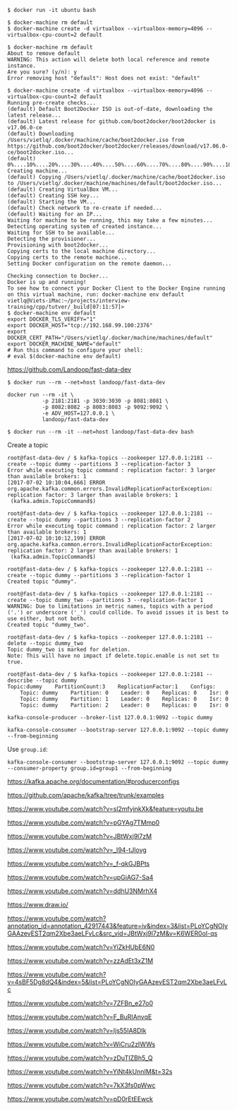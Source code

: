 
```
$ docker run -it ubuntu bash
```

```
$ docker-machine rm default
$ docker-machine create -d virtualbox --virtualbox-memory=4096 --virtualbox-cpu-count=2 default
```

```
$ docker-machine rm default
About to remove default
WARNING: This action will delete both local reference and remote instance.
Are you sure? (y/n): y
Error removing host "default": Host does not exist: "default"
```

```
$ docker-machine create -d virtualbox --virtualbox-memory=4096 --virtualbox-cpu-count=2 default
Running pre-create checks...
(default) Default Boot2Docker ISO is out-of-date, downloading the latest release...
(default) Latest release for github.com/boot2docker/boot2docker is v17.06.0-ce
(default) Downloading /Users/vietlq/.docker/machine/cache/boot2docker.iso from https://github.com/boot2docker/boot2docker/releases/download/v17.06.0-ce/boot2docker.iso...
(default) 0%....10%....20%....30%....40%....50%....60%....70%....80%....90%....100%
Creating machine...
(default) Copying /Users/vietlq/.docker/machine/cache/boot2docker.iso to /Users/vietlq/.docker/machine/machines/default/boot2docker.iso...
(default) Creating VirtualBox VM...
(default) Creating SSH key...
(default) Starting the VM...
(default) Check network to re-create if needed...
(default) Waiting for an IP...
Waiting for machine to be running, this may take a few minutes...
Detecting operating system of created instance...
Waiting for SSH to be available...
Detecting the provisioner...
Provisioning with boot2docker...
Copying certs to the local machine directory...
Copying certs to the remote machine...
Setting Docker configuration on the remote daemon...

Checking connection to Docker...
Docker is up and running!
To see how to connect your Docker Client to the Docker Engine running on this virtual machine, run: docker-machine env default
vietlq@Viets-iMac:~/projects/interview-training/cpp/tutver/_build[07:11:57]>
$ docker-machine env default
export DOCKER_TLS_VERIFY="1"
export DOCKER_HOST="tcp://192.168.99.100:2376"
export DOCKER_CERT_PATH="/Users/vietlq/.docker/machine/machines/default"
export DOCKER_MACHINE_NAME="default"
# Run this command to configure your shell:
# eval $(docker-machine env default)
```

https://github.com/Landoop/fast-data-dev

```
$ docker run --rm --net=host landoop/fast-data-dev
```

```
docker run --rm -it \
           -p 2181:2181 -p 3030:3030 -p 8081:8081 \
           -p 8082:8082 -p 8083:8083 -p 9092:9092 \
           -e ADV_HOST=127.0.0.1 \
           landoop/fast-data-dev
```

```
$ docker run --rm -it --net=host landoop/fast-data-dev bash
```

Create a topic

```
root@fast-data-dev / $ kafka-topics --zookeeper 127.0.0.1:2181 --create --topic dummy --partitions 3 --replication-factor 3
Error while executing topic command : replication factor: 3 larger than available brokers: 1
[2017-07-02 10:10:04,666] ERROR org.apache.kafka.common.errors.InvalidReplicationFactorException: replication factor: 3 larger than available brokers: 1
 (kafka.admin.TopicCommand$)

root@fast-data-dev / $ kafka-topics --zookeeper 127.0.0.1:2181 --create --topic dummy --partitions 3 --replication-factor 2
Error while executing topic command : replication factor: 2 larger than available brokers: 1
[2017-07-02 10:10:12,199] ERROR org.apache.kafka.common.errors.InvalidReplicationFactorException: replication factor: 2 larger than available brokers: 1
 (kafka.admin.TopicCommand$)

root@fast-data-dev / $ kafka-topics --zookeeper 127.0.0.1:2181 --create --topic dummy --partitions 3 --replication-factor 1
Created topic "dummy".
```

```
root@fast-data-dev / $ kafka-topics --zookeeper 127.0.0.1:2181 --create --topic dummy_two --partitions 3 --replication-factor 1
WARNING: Due to limitations in metric names, topics with a period ('.') or underscore ('_') could collide. To avoid issues it is best to use either, but not both.
Created topic "dummy_two".

root@fast-data-dev / $ kafka-topics --zookeeper 127.0.0.1:2181 --delete --topic dummy_two
Topic dummy_two is marked for deletion.
Note: This will have no impact if delete.topic.enable is not set to true.
```

```
root@fast-data-dev / $ kafka-topics --zookeeper 127.0.0.1:2181 --describe --topic dummy
Topic:dummy    PartitionCount:3    ReplicationFactor:1    Configs:
    Topic: dummy    Partition: 0    Leader: 0    Replicas: 0    Isr: 0
    Topic: dummy    Partition: 1    Leader: 0    Replicas: 0    Isr: 0
    Topic: dummy    Partition: 2    Leader: 0    Replicas: 0    Isr: 0
```

```
kafka-console-producer --broker-list 127.0.0.1:9092 --topic dummy
```

```
kafka-console-consumer --bootstrap-server 127.0.0.1:9092 --topic dummy --from-beginning
```

Use `group.id`:

```
kafka-console-consumer --bootstrap-server 127.0.0.1:9092 --topic dummy --consumer-property group.id=group1 --from-beginning
```

https://kafka.apache.org/documentation/#producerconfigs

https://github.com/apache/kafka/tree/trunk/examples

https://www.youtube.com/watch?v=sl2mfyjnkXk&feature=youtu.be

https://www.youtube.com/watch?v=pGYAg7TMmp0

https://www.youtube.com/watch?v=JBtWxj9l7zM

https://www.youtube.com/watch?v=_I94-tJlovg

https://www.youtube.com/watch?v=_f-qkGJBPts

https://www.youtube.com/watch?v=upGiAG7-Sa4

https://www.youtube.com/watch?v=ddhU3NMrhX4

https://www.draw.io/

https://www.youtube.com/watch?annotation_id=annotation_42917443&feature=iv&index=3&list=PLoYCgNOIyGAAzevEST2qm2Xbe3aeLFvLc&src_vid=JBtWxj9l7zM&v=K6WER0oI-qs

https://www.youtube.com/watch?v=YiZkHUbE6N0

https://www.youtube.com/watch?v=zzAdEt3xZ1M

https://www.youtube.com/watch?v=4sBF5Dg8dQ4&index=5&list=PLoYCgNOIyGAAzevEST2qm2Xbe3aeLFvLc

https://www.youtube.com/watch?v=7ZFBn_e27o0

https://www.youtube.com/watch?v=F_BuRIAnvqE

https://www.youtube.com/watch?v=Ijs55IA8DIk

https://www.youtube.com/watch?v=WiCru2zIWWs

https://www.youtube.com/watch?v=zDuTIZBh5_Q

https://www.youtube.com/watch?v=YiNt4kUnnIM&t=32s

https://www.youtube.com/watch?v=7kX3fs0pWwc

https://www.youtube.com/watch?v=pD0rEtEEwck
